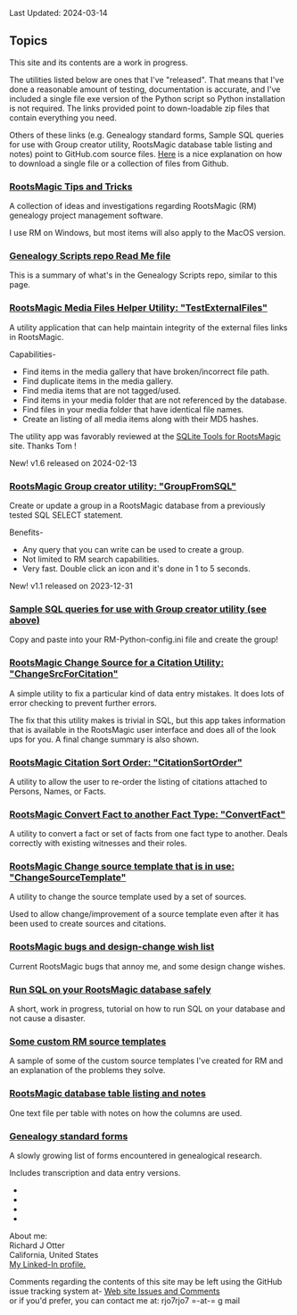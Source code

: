 
Last Updated:  2024-03-14

## Topics

This site and its contents are a work in progress. 

The utilities listed below are ones that I've "released". That means that I've done a reasonable amount of testing, documentation is accurate, and I've included a single file exe version of the Python script so Python installation is not required.
The links provided point to down-loadable zip files that contain everything you need.

Others of these links (e.g. Genealogy standard forms, Sample SQL queries for use with Group creator utility, RootsMagic database table listing and notes) point to GitHub.com source files. 
[Here](https://zapier.com/blog/how-to-download-from-github/) is a nice explanation on how to download a single file or a collection of files from Github.

### [RootsMagic Tips and Tricks](tips/RootsMagic_Tips_and_Tricks.html)

A collection of ideas and investigations regarding RootsMagic (RM) genealogy project management software.

I use RM on Windows, but most items will also apply to the MacOS version.

### [Genealogy Scripts repo Read Me file](https://github.com/ricko2001/Genealogy-scripts/blob/main/README.md)

This is a summary of what's in the Genealogy Scripts repo, similar to this page.

### [RootsMagic Media Files Helper Utility: "TestExternalFiles"](https://github.com/ricko2001/Genealogy-scripts/releases/tag/TestExternalFiles_v1.6.0.0)

A utility application that can help maintain integrity of the external files links in RootsMagic.

Capabilities-

* Find items in the media gallery that have broken/incorrect file path.
* Find duplicate items in the media gallery.
* Find media items that are not tagged/used.
* Find items in your media folder that are not referenced by the database.
* Find files in your media folder that have identical file names.
* Create an listing of all media items along with their MD5 hashes.

The utility app was favorably reviewed at the [SQLite Tools for RootsMagic](https://sqlitetoolsforrootsmagic.com/new-app-aids-media-management) site. Thanks Tom !

New!  v1.6 released on 2024-02-13

### [RootsMagic Group creator utility: "GroupFromSQL"](https://github.com/ricko2001/Genealogy-scripts/releases/tag/GroupFromSQL_v1.1.0.0)

Create or update a group in a RootsMagic database from a previously tested SQL SELECT statement.

Benefits- 

 * Any query that you can write can be used to create a group.
 * Not limited to RM search capabilities.
 * Very fast. Double click an icon and it's done in 1 to 5 seconds.

New!  v1.1 released on 2023-12-31

### [Sample SQL queries for use with Group creator utility (see above)](https://github.com/ricko2001/Genealogy-scripts/tree/main/RM%20-SQL%20for%20creating%20useful%20groups)

Copy and paste into your RM-Python-config.ini file and create the group! 

### [RootsMagic Change Source for a Citation Utility: "ChangeSrcForCitation"](https://github.com/ricko2001/Genealogy-scripts/releases/tag/ChangeSrcForCitation_v1.0.0.0)

A simple utility to fix a particular kind of data entry mistakes. It does lots of error checking to prevent further errors.

The fix that this utility makes is trivial in SQL, but this app takes information that is available in the RootsMagic user interface and does all of the look ups for you. A final change summary is also shown.

### [RootsMagic Citation Sort Order: "CitationSortOrder"](https://github.com/ricko2001/Genealogy-scripts/releases/tag/CitationSortOrder_v1.0.0.0)

A utility to allow the user to re-order the listing of citations attached to Persons, Names, or Facts. 

### [RootsMagic Convert Fact to another Fact Type: "ConvertFact"](https://github.com/ricko2001/Genealogy-scripts/releases/tag/ConvertFact_v1.0.0)

A utility to convert a fact or set of facts from one fact type to another. Deals correctly with existing witnesses and their roles.

### [RootsMagic Change source template that is in use: "ChangeSourceTemplate"](https://github.com/ricko2001/Genealogy-scripts/releases/tag/ChangeSourceTemplate_v1.0.0)

A utility to change the source template used by a set of sources. 

Used to allow change/improvement of a source template even after it has been used to create sources and citations.

### [RootsMagic bugs and design-change wish list](RootsMagic_Bugs_and_WishList.html)

Current RootsMagic bugs that annoy me, and some design change wishes.

### [Run SQL on your RootsMagic database safely](Run_SQL_on_RM_database.html)

A short, work in progress, tutorial on how to run SQL on your database and not cause a disaster.

### [Some custom RM source templates](SourceTemplate/Source_templates.html)

A sample of some of the custom source templates I've created for RM and an explanation of the problems they solve.

### [RootsMagic database table listing and notes](https://github.com/RichardOtter/RichardOtter.github.io/tree/main/RM%20Tables)

One text file per table with notes on how the columns are used.

### [Genealogy standard forms](https://github.com/ricko2001/Standard-forms-for-genealogy)

A slowly growing list of forms encountered in genealogical research.

Includes transcription and data entry versions.

-

-

-

-

About me:<br/>
Richard J Otter<br/>
California, United States<br/>
[My Linked-In profile.](https://www.linkedin.com/in/richardotter/)


Comments regarding the contents of this site may be left using the GitHub issue tracking system at-
[Web site Issues and Comments](https://github.com/RichardOtter/RichardOtter.github.io/issues)<br/>
or if you'd prefer, you can contact me at: rjo7rjo7   =-at-= g mail
